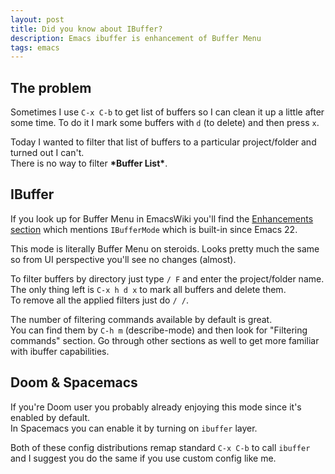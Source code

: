 ```yaml
---
layout: post
title: Did you know about IBuffer?
description: Emacs ibuffer is enhancement of Buffer Menu
tags: emacs
---
```

## The problem
Sometimes I use `C-x C-b` to get list of buffers so I can
clean it up a little after some time.
To do it I mark some buffers with `d` (to delete) and then press `x`.

Today I wanted to filter that list of buffers to a particular project/folder and turned out I can't. <br>
There is no way to filter **\*Buffer List\***.<br>

## IBuffer
If you look up for Buffer Menu in EmacsWiki you'll find the [Enhancements section](https://www.emacswiki.org/emacs/BufferMenu) which mentions `IBufferMode` which is built-in since Emacs 22.

This mode is literally Buffer Menu on steroids. Looks pretty much the same so from UI perspective you'll see no changes (almost).

To filter buffers by directory just type `/ F` and enter the project/folder name.
The only thing left is `C-x h d x` to mark all buffers and delete them.<br>
To remove all the applied filters just do `/ /`.

The number of filtering commands available by default is great.<br>
You can find them by `C-h m` (describe-mode) and then look for "Filtering commands" section. Go through other sections as well to get more familiar with ibuffer capabilities.

## Doom & Spacemacs
If you're Doom user you probably already enjoying this mode since it's enabled by default.<br>
In Spacemacs you can enable it by turning on `ibuffer` layer.

Both of these config distributions remap standard `C-x C-b` to call `ibuffer` and I suggest you do the same if you use custom config like me.
